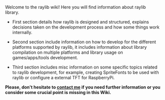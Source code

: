 Welcome to the raylib wiki! Here you will find information about raylib library.

 - First section details how raylib is designed and structured, explains decisions taken on the development process and how some things work internally.

 - Second section include information on how to develop for the different platforms supported by raylib, it includes information about library compilation on multiple platforms and library usage on games/apps/tools development.

 - Third section includes misc information on some specific topics related to raylib development, for example, creating SpriteFonts to be used with raylib or configure a external TFT for RaspberryPi.

**Please, don't hesitate to [contact me](http://forum.raylib.com/) if you need further information or you consider some crucial point is missing in this Wiki.**